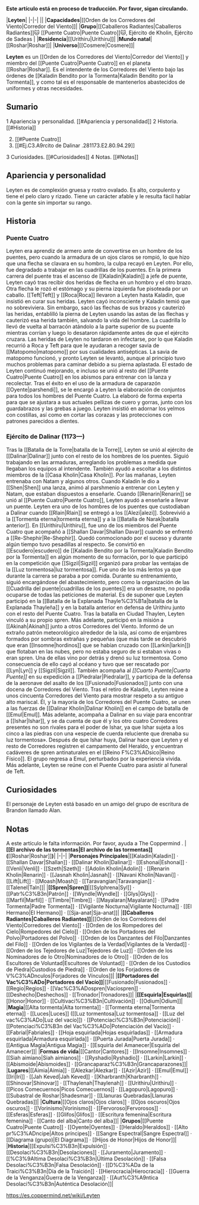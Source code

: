 **Este artículo está en proceso de traducción. Por favor, sigan circulando.**


|**Leyten**|
|-|-|
||
|**Capacidades**|[[Orden de los Corredores del Viento\|Corredor del Viento]]|
|**Grupo**|[[Caballeros Radiantes\|Caballeros Radiantes]]🐱︎ [[Puente Cuatro\|Puente Cuatro]]🐱︎, Ejército de Kholin, Ejército de Sadeas |
|**Residencia**|[[Urithiru\|Urithiru]]|
|**Mundo natal**|[[Roshar\|Roshar]]|
|**Universo**|[[Cosmere\|Cosmere]]|

**Leyten** es un [[Orden de los Corredores del Viento\|Corredor del Viento]] y miembro del [[Puente Cuatro\|Puente Cuatro]] en el planeta [[Roshar\|Roshar]]. Es el intendente de los Corredores del Viento bajo las órdenes de [[Kaladin Bendito por la Tormenta\|Kaladin Bendito por la Tormenta]], y como tal es el responsable de mantenerlos abastecidos de uniformes y otras necesidades.

## Sumario

1 Apariencia y personalidad. [[#Apariencia y personalidad]] 
2 Historia. [[#Historia]] 

2. [[#Puente Cuatro]] 
2. [[#Ej.C3.A9rcito de Dalinar .281173.E2.80.94.29]] 


3 Curiosidades. [[#Curiosidades]] 
4 Notas. [[#Notas]] 


## Apariencia y personalidad
Leyten es de complexión gruesa y rostro ovalado. Es alto, corpulento y tiene el pelo claro y rizado. Tiene un carácter afable y le resulta fácil hablar con la gente sin importar su rango.

## Historia
### Puente Cuatro
Leyten era aprendiz de armero ante de convertirse en un hombre de los puentes, pero cuando la armadura de un ojos claros se rompió, lo que hizo que una flecha se clavara en su hombro, la culpa recayó en Leyten. Por ello, fue degradado a trabajar en las cuadrillas de los puentes.
En la primera carrera del puente tras el ascenso de [[Kaladin\|Kaladin]] a jefe de puente, Leyten cayó tras recibir dos heridas de flecha en un hombro y el otro brazo. Otra flecha le rozó el estómago y su pierna izquierda fue pisoteada por un caballo. [[Teft\|Teft]] y [[Roca\|Roca]] llevaron a Leyten hasta Kaladin, que insistió en curar sus heridas. Leyten cayó inconsciente y Kaladin temió que no sobreviviera. Sin embargo, sacó las flechas de sus brazos y cauterizó las heridas, entablilló la pierna de Leyten usando las astas de las flechas y cauterizó esa herida también, salvando la vida del hombre. La cuadrilla lo llevó de vuelta al barracón atándolo a la parte superior de su puente mientras corrían y luego lo desataron rápidamente antes de que el ejército cruzara.
Las heridas de Leyten no tardaron en infectarse, por lo que Kaladin recurrió a Roca y Teft para que le ayudaran a recoger savia de [[Matopomo\|matopomo]] por sus cualidades antisépticas. La savia de matopomo funcionó, y pronto Leyten se levantó, aunque al principio tuvo muchos problemas para caminar debido a su pierna aplastada.
El estado de Leyten continuó mejorando, e incluso se unió al resto del [[Puente Cuatro\|Puente Cuatro]] en los abismos para entrenar con la lanza y recolectar. Tras el éxito en el uso de la armadura de caparazón [[Oyente\|parshendi]], se le encargó a Leyten la elaboración de conjuntos para todos los hombres del Puente Cuatro. La elaboró de forma experta para que se ajustara a sus actuales pellizas de cuero y gorras, junto con los guardabrazos y las grebas a juego. Leyten insistió en adornar los yelmos con costillas, así como en cortar las corazas y las protecciones con patrones parecidos a dientes.

### Ejército de Dalinar (1173—)
Tras la [[Batalla de la Torre\|batalla de la Torre]], Leyten se unió al ejército de [[Dalinar\|Dalinar]] junto con el resto de los hombres de los puentes. Siguió trabajando en las armaduras, arreglando los problemas a medida que llegaban los equipos al intendente. También ayudó a escoltar a los distintos miembros de la [[Casa Kholin\|Casa Kholin]]. Por las mañanas, Leyten entrenaba con Natam y algunos otros. Cuando Kaladin le dio a [[Shen\|Shen]] una lanza, animó al parshmenio a entrenar con Leyten y Natam, que estaban dispuestos a enseñarle. Cuando [[Renarin\|Renarin]] se unió al [[Puente Cuatro\|Puente Cuatro]], Leyten ayudó a enseñarle a llevar un puente.
Leyten era uno de los hombres de los puentes que custodiaban a Dalinar cuando [[Rlain\|Rlain]] se entregó a los [[Alezi\|alezi]]. Sobrevivió a la [[Tormenta eterna\|tormenta eterna]] y a la [[Batalla de Narak\|batalla anterior]]. En [[Urithiru\|Urithiru]], fue uno de los miembros del Puente Cuatro que acompañó a [[Shallan Davar\|Shallan Davar]] cuando se enfrentó a [[Re-Shephir\|Re-Shephir]]. Quedó conmocionado por el suceso y durante algún tiempo tuvo pesadillas al respecto.
Se convirtió en [[Escudero\|escudero]] de [[Kaladin Bendito por la Tormenta\|Kaladin Bendito por la Tormenta]] en algún momento de su formación, por lo que participó en la competición que [[Sigzil\|Sigzil]] organizó para probar las ventajas de la [[Luz tormentosa\|luz tormentosa]]. Fue uno de los más lentos ya que durante la carrera se paraba a por comida. Durante su entrenamiento, siguió encargándose del abastecimiento, pero como la organización de las [[Cuadrilla del puente\|cuadrillas de los puentes]] era un desastre, no podía ocuparse de todas las peticiones de material.
Es de suponer que Leyten participó en la [[Batalla de la Explanada Thayle%C3%B1a\|batalla de la Explanada Thayleña]] y en la batalla anterior en defensa de Urithiru junto con el resto del Puente Cuatro.
Tras la batalla en Ciudad Thaylen, Leyten vinculó a su propio spren. Más adelante, participó en la misión a [[Akinah\|Akinah]] junto a otros Corredores del Viento. Informó de un extraño patrón meteorológico alrededor de la isla, así como de enjambres formados por sombras extrañas y pequeñas (que más tarde se descubrió que eran [[Insomne\|hordinos]] que se habían cruzado con [[Larkin\|larkin]]) que flotaban en las nubes, pero no estaba seguro de si estaban vivas o eran spren. Una de ellas vino por detrás y drenó su luz tormentosa. Como consecuencia de ello cayó al océano y tuvo que ser rescatado por [[Lyn\|Lyn]] y [[Sigzil\|Sigzil]].
También acompaña al *[[Cuarto Puente\|Cuarto Puente]]* en su expedición a [[Piedralar\|Piedralar]], y participa de la defensa de la aeronave del asalto de los [[Fusionado\|Fusionados]] junto con una docena de Corredores del Viento. Tras el retiro de Kaladin, Leyten reúne a unos cincuenta Corredores del Viento para mostrar respeto a su antiguo alto mariscal. Él, y la mayoría de los Corredores del Puente Cuatro, se unen a las fuerzas de [[Dalinar Kholin\|Dalinar Kholin]] en el campo de batalla de [[Emul\|Emul]].
Más adelante, acompaña a Dalinar en su viaje para encontrar a [[Ishar\|Ishar]], y se da cuenta de que él y los otro cuatro Corredores presentes no son rivales para el poder de Ishar, ya que Ishar sujeta a los cinco a las piedras con una «especie de cuerda reluciente que drenaba su luz tormentosa». Después de que Ishar huya, Dalinar hace que Leyten y el resto de Corredores registren el campamento del Heraldo, y encuentran cadáveres de spren antinaturales en el [[Reino F%C3%ADsico\|Reino Físico]]. El grupo regresa a Emul, perturbados por la experiencia vivida. Más adelante, Leyten se reúne con el Puente Cuatro para asistir al funeral de Teft.

## Curiosidades
El personaje de Leyten está basado en un amigo del grupo de escritura de Brandon llamado Alan.
## Notas

A este artículo le falta información. Por favor, ayuda a The Coppermind .
|**[[El archivo de las tormentas\|El archivo de las tormentas]] (**[[Roshar\|Roshar]]**)**|
|-|-|
|**Personajes Principales**|[[Kaladin\|Kaladin]] · [[Shallan Davar\|Shallan]] · [[Dalinar Kholin\|Dalinar]] · [[Eshonai\|Eshonai]] · [[Venli\|Venli]] · [[Szeth\|Szeth]] · [[Adolin Kholin\|Adolin]] · [[Renarin Kholin\|Renarin]] · [[Jasnah Kholin\|Jasnah]] · [[Navani Kholin\|Navani]] · [[Lift\|Lift]] · [[Moash\|Moash]] · [[Taravangian\|Taravangian]] · [[Talenel\|Taln]]|
|**[[Spren\|Spren]]**|[[Sylphrena\|Syl]] · [[Patr%C3%B3n\|Patrón]] · [[Wyndle\|Wyndle]] · [[Glys\|Glys]] · [[Marfil\|Marfil]] · [[Timbre\|Timbre]] · [[Mayalaran\|Mayalaran]] · [[Padre Tormenta\|Padre Tormenta]] · [[Vigilante Nocturna\|Vigilante Nocturna]] · [[El Hermano\|El Hermano]] · [[Sja-anat\|Sja-anat]]|
|**[[Caballeros Radiantes\|Caballeros Radiantes]]**|[[Orden de los Corredores del Viento\|Corredores del Viento]] · [[Orden de los Rompedores del Cielo\|Rompedores del Cielo]] · [[Orden de los Portadores del Polvo\|Portadores del Polvo]] · [[Orden de los Danzantes del Filo\|Danzantes del Filo]] · [[Orden de los Vigilantes de la Verdad\|Vigilantes de la Verdad]] · [[Orden de los Tejedores de Luz\|Tejedores de Luz]] · [[Orden de los Nominadores de lo Otro\|Nominadores de lo Otro]] · [[Orden de los Escultores de Voluntad\|Escultores de Voluntad]] · [[Orden de los Custodios de Piedra\|Custodios de Piedra]] · [[Orden de los Forjadores de V%C3%ADnculos\|Forjadores de Vínculos]]|
|**[[Portadores del Vac%C3%ADo\|Portadores del Vacío]]**|[[Fusionado\|Fusionados]] · [[Regio\|Regios]] · [[Vac%C3%ADospren\|Vacíospren]] · [[Deshecho\|Deshechos]] · [[Tronador\|Tronadores]]|
|**[[Esquirla\|Esquirlas]]**|[[Honor\|Honor]] · [[Cultivaci%C3%B3n\|Cultivación]] · [[Odium\|Odium]]|
|**Magia**|[[Alta tormenta\|Alta tormenta]] · [[Tormenta eterna\|Tormenta eterna]] · [[Luces\|Luces]] ([[Luz tormentosa\|Luz tormentosa]] · [[Luz del vac%C3%ADo\|Luz del vacío]]) · [[Potenciaci%C3%B3n\|Potenciación]] · [[Potenciaci%C3%B3n del Vac%C3%ADo\|Potenciación del Vacío]] · [[Fabrial\|Fabriales]] · [[Hoja esquirlada\|Hojas esquirladas]] · [[Armadura esquirlada\|Armadura esquirlada]] · [[Puerta Jurada\|Puerta Jurada]] · [[Antigua Magia\|Antigua Magia]] · [[Esquirla del Amanecer\|Esquirla del Amanecer]]|
|**Formas de vida**|[[Cantor\|Cantores]] · [[Insomne\|Insomnes]] · [[Siah aimiano\|Siah aimianos]] · [[Ryshadio\|Ryshadio]] · [[Larkin\|Larkin]] · [[Abismoide\|Abismoides]] · [[Grancaparaz%C3%B3n\|Grancaparazones]]|
|**Lugares**|[[Aimia\|Aimia]] · [[Alezkar\|Alezkar]] · [[Azir\|Azir]] · [[Emul\|Emul]] · [[Iri\|Iri]] · [[Jah Keved\|Jah Keved]] · [[Kharbranth\|Kharbranth]] · [[Shinovar\|Shinovar]] · [[Thaylenah\|Thaylenah]] · [[Urithiru\|Urithiru]] · [[Picos Comecuernos\|Picos Comecuernos]] · [[Lagopuro\|Lagopuro]] · [[Subastral de Roshar\|Shadesmar]] · [[Llanuras Quebradas\|Llanuras Quebradas]]|
|**Cultura**|[[Ojos claros\|Ojos claros]] · [[Ojos oscuros\|Ojos oscuros]] · [[Vorinismo\|Vorinismo]] · [[Fervoroso\|Fervorosos]] · [[Esferas\|Esferas]] · [[Glifos\|Glifos]] · [[Escritura femenina\|Escritura femenina]] · [[Canto del alba\|Canto del alba]]|
|**Grupos**|[[Puente Cuatro\|Puente Cuatro]] · [[Oyente\|Oyentes]] · [[Heraldo\|Heraldos]] · [[Alto pr%C3%ADncipe\|Altos príncipes]] · [[Sangre Espectral\|Sangre Espectral]] · [[Diagrama (grupo)\|El Diagrama]] · [[Hijos de Honor\|Hijos de Honor]]|
|**Historia**|[[Expulsi%C3%B3n\|Expulsión]] · [[Desolaci%C3%B3n\|Desolaciones]] · [[Juramento\|Juramento]] · [[%C3%9Altima Desolaci%C3%B3n\|Última Desolación]] · [[Falsa Desolaci%C3%B3n\|Falsa Desolación]] · [[D%C3%ADa de la Traici%C3%B3n\|Día de la Traición]] · [[Hierocracia\|Hierocracia]] · [[Guerra de la Venganza\|Guerra de la Venganza]] · [[Aut%C3%A9ntica Desolaci%C3%B3n\|Auténtica Desolación]]|



https://es.coppermind.net/wiki/Leyten